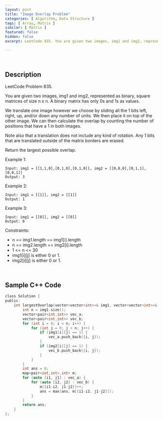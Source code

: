 ```yaml
---
layout: post
title: "Image Overlap Problem"
categories: [ Algorithm, Data Structure ]
tags: [ Array, Matrix ]
similar: [ Matrix ]
featured: false
hidden: false
excerpt: LeetCode 835. You are given two images, img1 and img2, represented as binary, square matrices of size n x n. A binary matrix has only 0s and 1s as values.

---
```


<br />

## Description

LeetCode Problem 835.

You are given two images, img1 and img2, represented as binary, square matrices of size n x n. A binary matrix has only 0s and 1s as values.

We translate one image however we choose by sliding all the 1 bits left, right, up, and/or down any number of units. We then place it on top of the other image. We can then calculate the overlap by counting the number of positions that have a 1 in both images.

Note also that a translation does not include any kind of rotation. Any 1 bits that are translated outside of the matrix borders are erased.

Return the largest possible overlap.

Example 1: 
```
Input: img1 = [[1,1,0],[0,1,0],[0,1,0]], img2 = [[0,0,0],[0,1,1],[0,0,1]]
Output: 3
```

Example 2:
```
Input: img1 = [[1]], img2 = [[1]]
Output: 1
```

Example 3:
```
Input: img1 = [[0]], img2 = [[0]]
Output: 0
```

Constraints:
* n == img1.length == img1[i].length
* n == img2.length == img2[i].length
* 1 <= n <= 30
* img1[i][j] is either 0 or 1.
* img2[i][j] is either 0 or 1.

<br />

## Sample C++ Code


```c
class Solution {
public:
    int largestOverlap(vector<vector<int>>& img1, vector<vector<int>>& img2) {
        int n = img1.size();
        vector<pair<int,int>> vec_a;
        vector<pair<int,int>> vec_b;
        for (int i = 0; i < n; i++) {
            for (int j = 0; j < n; j++) {
                if (img1[i][j] == 1) {
                    vec_a.push_back({i, j});
                }
                if (img2[i][j] == 1) {
                    vec_b.push_back({i, j});
                }
            }
        }
        int ans = 0;
        map<pair<int,int>,int> m;
        for (auto [i1, j1] : vec_a) {
            for (auto [i2, j2] : vec_b) {
                m[{i1-i2, j1-j2}]++;
                ans = max(ans, m[{i1-i2, j1-j2}]);
            }
        }
        return ans;
    }
};
```


